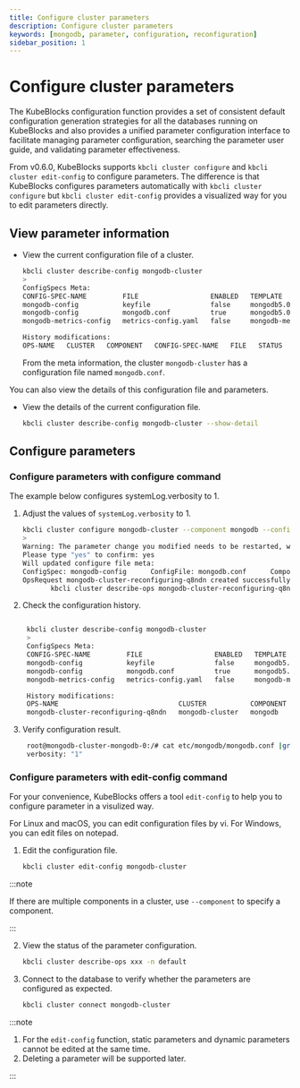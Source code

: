 ```yaml
---
title: Configure cluster parameters
description: Configure cluster parameters
keywords: [mongodb, parameter, configuration, reconfiguration]
sidebar_position: 1
---
```


# Configure cluster parameters

The KubeBlocks configuration function provides a set of consistent default configuration generation strategies for all the databases running on KubeBlocks and also provides a unified parameter configuration interface to facilitate managing parameter configuration, searching the parameter user guide, and validating parameter effectiveness.

From v0.6.0, KubeBlocks supports `kbcli cluster configure` and `kbcli cluster edit-config` to configure parameters. The difference is that KubeBlocks configures parameters automatically with `kbcli cluster configure` but `kbcli cluster edit-config` provides a visualized way for you to edit parameters directly.

## View parameter information

* View the current configuration file of a cluster.

   ```bash
   kbcli cluster describe-config mongodb-cluster
   >
   ConfigSpecs Meta:
   CONFIG-SPEC-NAME         FILE                  ENABLED   TEMPLATE                     CONSTRAINT                   RENDERED                                            COMPONENT    CLUSTER           
   mongodb-config           keyfile               false     mongodb5.0-config-template   mongodb-config-constraints   mongodb-cluster-replicaset-mongodb-config           replicaset   mongodb-cluster   
   mongodb-config           mongodb.conf          true      mongodb5.0-config-template   mongodb-config-constraints   mongodb-cluster-replicaset-mongodb-config           replicaset   mongodb-cluster   
   mongodb-metrics-config   metrics-config.yaml   false     mongodb-metrics-config                                    mongodb-cluster-replicaset-mongodb-metrics-config   replicaset   mongodb-cluster   

   History modifications:
   OPS-NAME   CLUSTER   COMPONENT   CONFIG-SPEC-NAME   FILE   STATUS   POLICY   PROGRESS   CREATED-TIME   VALID-UPDATED 
   ```

   From the meta information, the cluster `mongodb-cluster` has a configuration file named `mongodb.conf`.

You can also view the details of this configuration file and parameters.

* View the details of the current configuration file.

   ```bash
   kbcli cluster describe-config mongodb-cluster --show-detail
   ```

## Configure parameters

### Configure parameters with configure command

The example below configures systemLog.verbosity to 1.

1. Adjust the values of `systemLog.verbosity` to 1.

   ```bash
   kbcli cluster configure mongodb-cluster --component mongodb --config-spec mongodb-config --config-file mongodb.conf --set systemLog.verbosity=1
   >
   Warning: The parameter change you modified needs to be restarted, which may cause the cluster to be unavailable for a period of time. Do you need to continue...
   Please type "yes" to confirm: yes
   Will updated configure file meta:
   ConfigSpec: mongodb-config      ConfigFile: mongodb.conf      ComponentName: mongodb  ClusterName: mongodb-cluster
   OpsRequest mongodb-cluster-reconfiguring-q8ndn created successfully, you can view the progress:
          kbcli cluster describe-ops mongodb-cluster-reconfiguring-q8ndn -n default
   ```

2. Check the configuration history.

   ```bash

    kbcli cluster describe-config mongodb-cluster
    >
    ConfigSpecs Meta:
    CONFIG-SPEC-NAME         FILE                  ENABLED   TEMPLATE                     CONSTRAINT                   RENDERED                                         COMPONENT   CLUSTER
    mongodb-config           keyfile               false     mongodb5.0-config-template   mongodb-config-constraints   mongodb-cluster-mongodb-mongodb-config           mongodb     mongodb-cluster
    mongodb-config           mongodb.conf          true      mongodb5.0-config-template   mongodb-config-constraints   mongodb-cluster-mongodb-mongodb-config           mongodb     mongodb-cluster
    mongodb-metrics-config   metrics-config.yaml   false     mongodb-metrics-config                                    mongodb-cluster-mongodb-mongodb-metrics-config   mongodb     mongodb-cluster

    History modifications:
    OPS-NAME                              CLUSTER           COMPONENT   CONFIG-SPEC-NAME   FILE           STATUS    POLICY    PROGRESS   CREATED-TIME                 VALID-UPDATED
    mongodb-cluster-reconfiguring-q8ndn   mongodb-cluster   mongodb     mongodb-config     mongodb.conf   Succeed   restart   3/3        Apr 21,2023 18:56 UTC+0800   {"mongodb.conf":"{\"systemLog\":{\"verbosity\":\"1\"}}"}```
   ```

3. Verify configuration result.

   ```bash
    root@mongodb-cluster-mongodb-0:/# cat etc/mongodb/mongodb.conf |grep verbosity
    verbosity: "1"
   ```

### Configure parameters with edit-config command

For your convenience, KubeBlocks offers a tool `edit-config` to help you to configure parameter in a visulized way.

For Linux and macOS, you can edit configuration files by vi. For Windows, you can edit files on notepad.

1. Edit the configuration file.

   ```bash
   kbcli cluster edit-config mongodb-cluster
   ```

:::note

If there are multiple components in a cluster, use `--component` to specify a component.

:::

2. View the status of the parameter configuration.

   ```bash
   kbcli cluster describe-ops xxx -n default
   ```

3. Connect to the database to verify whether the parameters are configured as expected.

   ```bash
   kbcli cluster connect mongodb-cluster
   ```

:::note

1. For the `edit-config` function, static parameters and dynamic parameters cannot be edited at the same time.
2. Deleting a parameter will be supported later.

:::
